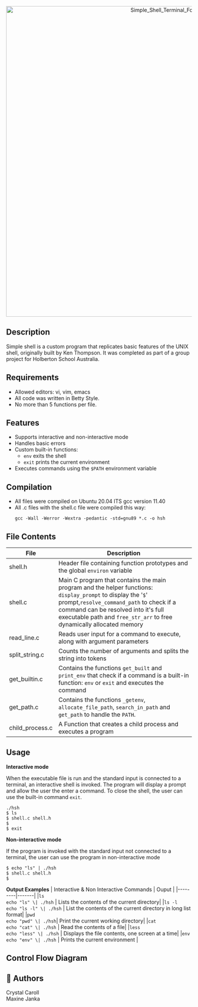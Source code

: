<div align="center">
	<img width="841" alt="Simple_Shell_Terminal_Font" src="https://github.com/user-attachments/assets/da4d0a90-def6-406d-be53-213d8b6e8db0" />
</div>

## Description
Simple shell is a custom program that replicates basic features of the UNIX shell, originally built by Ken Thompson. 
It was completed as part of a group project for Holberton School Australia.

## Requirements
- Allowed editors: vi, vim, emacs
- All code was written in Betty Style.
- No more than 5 functions per file.

## Features
- Supports interactive and non-interactive mode
- Handles basic errors
- Custom built-in functions:
	- `env` exits the shell
	- `exit` prints the current environment
- Executes commands using the `$PATH` environment variable

## Compilation
- All files were compiled on Ubuntu 20.04 ITS gcc version 11.40
- All .c files with the shell.c file were compiled this way:
  <br />
  ```
  gcc -Wall -Werror -Wextra -pedantic -std=gnu89 *.c -o hsh
  ```

## File Contents
| File | Description |
|------|-------------|
|shell.h| Header file containing function prototypes and the global `environ` variable|
|shell.c| Main C program that contains the main program and the helper functions: `display_prompt` to display the '`$`' prompt,`resolve_command_path` to check if a command can be resolved into it's full executable path and `free_str_arr` to free dynamically allocated memory| 
|read_line.c| Reads user input for a command to execute, along with argument parameters|
|split_string.c| Counts the number of arguments and splits the string into tokens|
|get_builtin.c| Contains the functions `get_built` and `print_env` that check if a command is a built-in function: `env` or `exit` and executes the command|
|get_path.c| Contains the functions `_getenv`, `allocate_file_path`, `search_in_path` and `get_path` to handle the `PATH`.
|child_process.c| A Function that creates a child process and executes a program|

## Usage

<b> Interactive mode</b>

When the executable file is run and the standard input is connected to a terminal, an interactive shell is invoked.
The program will display a prompt and allow the user the enter a command. To close the shell, the user can use the built-in command `exit`.
```
./hsh
$ ls
$ shell.c shell.h
$
$ exit
```
<b>Non-interactive mode</b>

If the program is invoked with the standard input not connected to a terminal, the user can use the program in non-interactive mode
```
$ echo "ls" | ./hsh
$ shell.c shell.h
$
```
<b>Output Examples</b>
| Interactive & Non Interactive Commands | Ouput |
|---------|-------|
|`ls` <br /> `echo "ls" \| ./hsh` | Lists the contents of the current directory|
|`ls -l` <br /> `echo "ls -l" \| ./hsh`  | List the contents of the current directory in long list format|
|`pwd` <br /> `echo "pwd" \| ./hsh`| Print the current working directory|
|`cat` <br /> `echo "cat" \| ./hsh` | Read the contents of a file|
|`less` <br /> `echo "less" \| ./hsh` | Displays the file contents, one screen at a time|
|`env` <br /> `echo "env" \| ./hsh` | Prints the current environment |

## Control Flow Diagram


## 👋 Authors
Crystal Caroll
<br />
Maxine Janka
